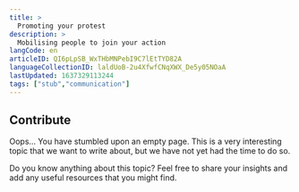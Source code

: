 ```yaml
---
title: >
  Promoting your protest
description: >
  Mobilising people to join your action
langCode: en
articleID: QI6pLpSB_WxTHbMNPebI9C7lEtTYD82A
languageCollectionID: laldUoB-2u4XfwfCNqXWX_De5y05NOaA
lastUpdated: 1637329113244
tags: ["stub","communication"]
---
```


## **Contribute**

Oops… You have stumbled upon an empty page. This is a very interesting topic that we want to write about, but we have not yet had the time to do so.

Do you know anything about this topic? Feel free to share your insights and add any useful resources that you might find.